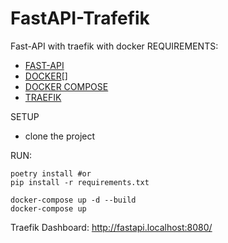 # FastAPI-Trafefik

Fast-API with traefik with docker
REQUIREMENTS:

- [FAST-API](https://fastapi.tiangolo.com/)
- [DOCKER](https://docs.docker.com/engine/install/ubuntu/)[]
- [DOCKER COMPOSE](https://docs.docker.com/compose/install)
- [TRAEFIK](https://github.com/traefik/traefik)

SETUP

- clone the project

RUN:

```
poetry install #or
pip install -r requirements.txt

docker-compose up -d --build
docker-compose up
```

Traefik Dashboard: http://fastapi.localhost:8080/

